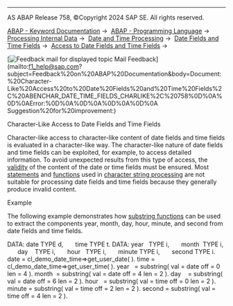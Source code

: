   

* * *

AS ABAP Release 758, ©Copyright 2024 SAP SE. All rights reserved.

[ABAP - Keyword Documentation](javascript:call_link\('abenabap.htm'\)) →  [ABAP - Programming Language](javascript:call_link\('abenabap_reference.htm'\)) →  [Processing Internal Data](javascript:call_link\('abenabap_data_working.htm'\)) →  [Date and Time Processing](javascript:call_link\('abendate_time_processing.htm'\)) →  [Date Fields and Time Fields](javascript:call_link\('abencharacter_date_time.htm'\)) →  [Access to Date Fields and Time Fields](javascript:call_link\('abenchar_date_time_fields_access.htm'\)) → 

 [![](Mail.gif?object=Mail.gif "Feedback mail for displayed topic") Mail Feedback](mailto:f1_help@sap.com?subject=Feedback%20on%20ABAP%20Documentation&body=Document:%20Character-Like%20Access%20to%20Date%20Fields%20and%20Time%20Fields%2C%20ABENCHAR_DATE_TIME_FIELDS_CHARLIKE%2C%20758%0D%0A%0D%0AError:%0D%0A%0D%0A%0D%0A%0D%0A
Suggestion%20for%20improvement:)

Character-Like Access to Date Fields and Time Fields

Character-like access to character-like content of date fields and time fields is evaluated in a character-like way. The character-like nature of date fields and time fields can be exploited, for example, to access detailed information. To avoid unexpected results from this type of access, the [validity](javascript:call_link\('abenchar_date_time_fields_validity.htm'\)) of the content of the date or time fields must be ensured. Most [statements](javascript:call_link\('abenstring_processing_statements.htm'\)) and [functions](javascript:call_link\('abenstring_functions.htm'\)) used in [character string processing](javascript:call_link\('abenabap_data_string.htm'\)) are not suitable for processing date fields and time fields because they generally produce invalid content.

Example

The following example demonstrates how [substring functions](javascript:call_link\('abensubstring_functions.htm'\)) can be used to extract the components year, month, day, hour, minute, and second from date fields and time fields.

DATA: date TYPE d,
      time TYPE t.
DATA: year   TYPE i,
      month  TYPE i,
      day    TYPE i,
      hour   TYPE i,
      minute TYPE i,
      second TYPE i.
date = cl\_demo\_date\_time=>get\_user\_date( ).
time = cl\_demo\_date\_time=>get\_user\_time( ).
year   = substring( val = date off = 0 len = 4 ).
month  = substring( val = date off = 4 len = 2 ).
day    = substring( val = date off = 6 len = 2 ).
hour   = substring( val = time off = 0 len = 2 ).
minute = substring( val = time off = 2 len = 2 ).
second = substring( val = time off = 4 len = 2 ).